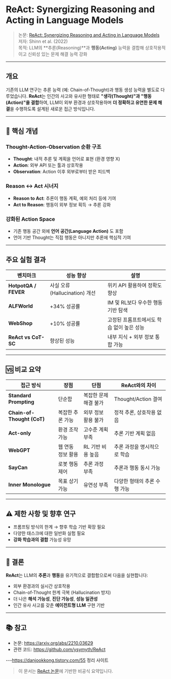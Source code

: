 # ReAct: Synergizing Reasoning and Acting in Language Models

> 논문: [ReAct: Synergizing Reasoning and Acting in Language Models](https://arxiv.org/abs/2210.03629)  
> 저자: Shinn et al. (2022)  
> 목적: LLM의 **추론(Reasoning)**과 **행동(Acting)** 능력을 결합해 상호작용적이고 신뢰성 있는 문제 해결 능력 강화

---

## 개요

기존의 LLM 연구는 추론 능력 (예: Chain-of-Thought)과 행동 생성 능력을 별도로 다루었습니다. 
**ReAct**는 인간의 사고와 유사한 형태로 **"생각(Thought)"과 "행동(Action)"을 결합**하여, LLM이 외부 환경과 상호작용하며 **더 정확하고 유연한 문제 해결**을 수행하도록 설계된 새로운 접근 방식입니다.

---

## 🔑 핵심 개념

### Thought-Action-Observation 순환 구조
- **Thought**: 내적 추론 및 계획을 언어로 표현 (환경 영향 X)
- **Action**: 외부 API 또는 툴과 상호작용
- **Observation**: Action 이후 외부로부터 받은 피드백

### Reason ↔ Act 시너지
- **Reason to Act**: 추론이 행동 계획, 예외 처리 등에 기여
- **Act to Reason**: 행동이 외부 정보 획득 → 추론 강화

### 강화된 Action Space
- 기존 행동 공간 외에 **언어 공간(Language Action)** 도 포함
- 언어 기반 Thought는 직접 행동은 아니지만 추론에 핵심적 기여

---

##  주요 실험 결과

| 벤치마크 | 성능 향상 | 설명 |
|----------|-----------|------|
| **HotpotQA / FEVER** | 사실 오류(Hallucination) 개선 | 위키 API 활용하여 정확도 향상 |
| **ALFWorld** | +34% 성공률 | IM 및 RL보다 우수한 행동 기반 탐색 |
| **WebShop** | +10% 성공률 | 고정된 프롬프트에서도 학습 없이 높은 성능 |
| **ReAct vs CoT-SC** | 향상된 성능 | 내부 지식 + 외부 정보 통합 가능 |

---

## 🆚 비교 요약

| 접근 방식 | 장점 | 단점 | ReAct와의 차이 |
|-----------|------|------|----------------|
| **Standard Prompting** | 단순함 | 복잡한 문제 해결 불가 | Thought/Action 결여 |
| **Chain-of-Thought (CoT)** | 복잡한 추론 가능 | 외부 정보 활용 불가 | 정적 추론, 상호작용 없음 |
| **Act-only** | 환경 조작 가능 | 고수준 계획 부족 | 추론 기반 계획 없음 |
| **WebGPT** | 웹 연동 정보 활용 | RL 기반 비용 높음 | 추론 과정을 명시적으로 학습 |
| **SayCan** | 로봇 행동 제어 | 추론 과정 부족 | 추론과 행동 동시 가능 |
| **Inner Monologue** | 목표 상기 가능 | 유연성 부족 | 다양한 형태의 추론 수행 가능 |

---

## ⚠️ 제한 사항 및 향후 연구

- 프롬프팅 방식의 한계 → 향후 학습 기반 확장 필요
- 다양한 태스크에 대한 일반화 실험 필요
- **강화 학습과의 결합** 가능성 유망

---

## 🧩 결론

**ReAct**는 LLM의 **추론**과 **행동**을 유기적으로 결합함으로써 다음을 실현합니다:

- 외부 환경과의 실시간 상호작용
- Chain-of-Thought 한계 극복 (Hallucination 방지)
- 더 나은 **해석 가능성**, **진단 가능성**, **성능 일관성**
- 인간 유사 사고를 갖춘 **에이전트형 LLM** 구현 기반

---

## 📚 참고

- 논문: https://arxiv.org/abs/2210.03629
- 관련 코드: https://github.com/ysymyth/ReAct

---https://danjookkong.tistory.com/55 정리 사이트

> 이 문서는 [ReAct 논문](https://arxiv.org/abs/2210.03629)에 기반한 비공식 요약입니다.
